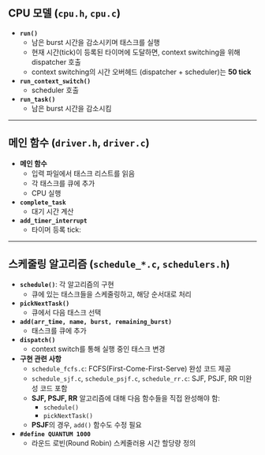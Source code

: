 ## CPU 모델 (`cpu.h`, `cpu.c`)
- **`run()`**
  - 남은 burst 시간을 감소시키며 태스크를 실행
  - 현재 시간(tick)이 등록된 타이머에 도달하면, context switching을 위해 dispatcher 호출
  - context switching의 시간 오버헤드 (dispatcher + scheduler)는 **50 tick**
- **`run_context_switch()`**
  - scheduler 호출
- **`run_task()`**
  - 남은 burst 시간을 감소시킴

---
## 메인 함수 (`driver.h`, `driver.c`)
- **메인 함수**
  - 입력 파일에서 태스크 리스트를 읽음
  - 각 태스크를 큐에 추가
  - CPU 실행
- **`complete_task`**
  - 대기 시간 계산
- **`add_timer_interrupt`**
  - 타이머 등록
tick: 
---
## 스케줄링 알고리즘 (`schedule_*.c`, `schedulers.h`)
- **`schedule()`**: 각 알고리즘의 구현
  - 큐에 있는 태스크들을 스케줄링하고, 해당 순서대로 처리
- **`pickNextTask()`**
  - 큐에서 다음 태스크 선택
- **`add(arr_time, name, burst, remaining_burst)`**
  - 태스크를 큐에 추가
- **`dispatch()`**
  - context switch를 통해 실행 중인 태스크 변경
- **구현 관련 사항**
  - `schedule_fcfs.c`: FCFS(First-Come-First-Serve) 완성 코드 제공
  - `schedule_sjf.c`, `schedule_psjf.c`, `schedule_rr.c`: SJF, PSJF, RR 미완성 코드 포함
  - **SJF, PSJF, RR** 알고리즘에 대해 다음 함수들을 직접 완성해야 함:
    - `schedule()`
    - `pickNextTask()`
  - **PSJF**의 경우, `add()` 함수도 수정 필요
- **`#define QUANTUM 1000`**
  - 라운드 로빈(Round Robin) 스케줄러용 시간 할당량 정의